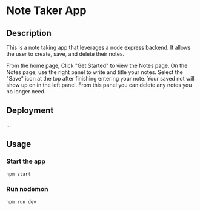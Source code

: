 # Note Taker App

## Description

This is a note taking app that leverages a node express backend. It allows the user to create, save, and delete their notes.

From the home page, Click "Get Started" to view the Notes page. On the Notes page, use the right panel to write and title your notes. Select the "Save" icon at the top after finishing entering your note. Your saved not will show up on in the left panel. From this panel you can delete any notes you no longer need.

## Deployment

...

## Usage

### Start the app

```shell
npm start
```

### Run nodemon

```shell
npm run dev
```
